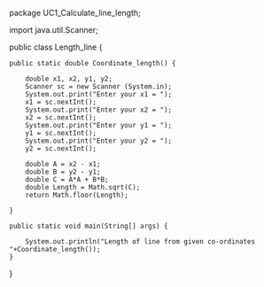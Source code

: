

package UC1_Calculate_line_length;

import java.util.Scanner;

public class Length_line {
	
	public static double Coordinate_length() {
		
		double x1, x2, y1, y2;
		Scanner sc = new Scanner (System.in);
		System.out.print("Enter your x1 = ");
		x1 = sc.nextInt();
		System.out.print("Enter your x2 = ");
		x2 = sc.nextInt();
		System.out.print("Enter your y1 = ");
		y1 = sc.nextInt();
		System.out.print("Enter your y2 = ");
		y2 = sc.nextInt();
		
		double A = x2 - x1;
		double B = y2 - y1;
		double C = A*A + B*B;
		double Length = Math.sqrt(C);
		return Math.floor(Length);
	
	}

	public static void main(String[] args) {
		
		System.out.println("Length of line from given co-ordinates "+Coordinate_length());
	}

}
